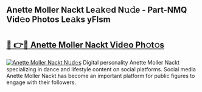 ## Anette Moller Nackt Le𝚊k𝚎d N𝚞𝚍e - Part-NMQ Vid𝚎o Photos Le𝚊ks yFlsm

# <h2><a href="http://fb46l3.evod.top/?m=Anette+Moller+Nackt">🔗 👉🔴 Anette Moller Nackt Vid𝚎o Ph𝚘t𝚘s</a></h2>

[![Anette Moller Nackt N𝚞d𝚎s](https://i.imgur.com/8V9OHl7.gif)](http://fb46l3.evod.top/?m=Anette+Moller+Nackt)
Digital personality Anette Moller Nackt specializing in dance and lifestyle content on social platforms. Social media Anette Moller Nackt has become an important platform for public figures to engage with their followers. 
